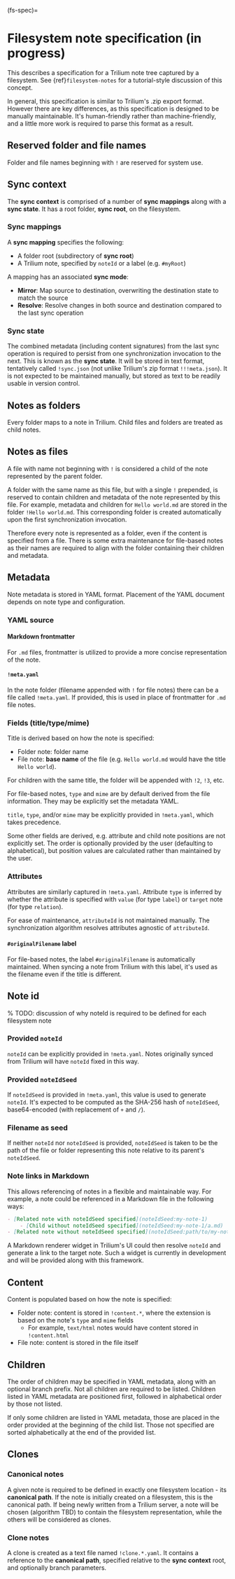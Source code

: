 (fs-spec)=
# Filesystem note specification (in progress)

This describes a specification for a Trilium note tree captured by a filesystem. See {ref}`filesystem-notes` for a tutorial-style discussion of this concept.

In general, this specification is similar to Trilium's .zip export format. However there are key differences, as this specification is designed to be manually maintainable. It's human-friendly rather than machine-friendly, and a little more work is required to parse this format as a result.

## Reserved folder and file names

Folder and file names beginning with `!` are reserved for system use.

## Sync context

The **sync context** is comprised of a number of **sync mappings** along with a **sync state**. It has a root folder, **sync root**, on the filesystem.

### Sync mappings

A **sync mapping** specifies the following:

- A folder root (subdirectory of **sync root**)
- A Trilium note, specified by `noteId` or a label (e.g. `#myRoot`)

A mapping has an associated **sync mode**:

- **Mirror**: Map source to destination, overwriting the destination state to match the source
- **Resolve**: Resolve changes in both source and destination compared to the last sync operation

### Sync state

The combined metadata (including content signatures) from the last sync operation is required to persist from one synchronization invocation to the next. This is known as the **sync state**. It will be stored in text format, tentatively called `!sync.json` (not unlike Trilium's zip format `!!!meta.json`). It is not expected to be maintained manually, but stored as text to be readily usable in version control.

## Notes as folders

Every folder maps to a note in Trilium. Child files and folders are treated as child notes.

## Notes as files

A file with name not beginning with `!` is considered a child of the note represented by the parent folder.

A folder with the same name as this file, but with a single `!` prepended, is reserved to contain children and metadata of the note represented by this file. For example, metadata and children for `Hello world.md` are stored in the folder `!Hello world.md`. This corresponding folder is created automatically upon the first synchronization invocation.

Therefore every note is represented as a folder, even if the content is specified from a file. There is some extra maintenance for file-based notes as their names are required to align with the folder containing their children and metadata.

## Metadata

Note metadata is stored in YAML format. Placement of the YAML document depends on note type and configuration.

### YAML source

#### Markdown frontmatter

For `.md` files, frontmatter is utilized to provide a more concise representation of the note.

#### `!meta.yaml`

In the note folder (filename appended with `!` for file notes) there can be a file called `!meta.yaml`. If provided, this is used in place of frontmatter for `.md` file notes.

### Fields (title/type/mime)

Title is derived based on how the note is specified:

- Folder note: folder name
- File note: **base name** of the file (e.g. `Hello world.md` would have the title `Hello world`).

For children with the same title, the folder will be appended with `!2`, `!3`, etc.

For file-based notes, `type` and `mime` are by default derived from the file information. They may be explicitly set the metadata YAML.

`title`, `type`, and/or `mime` may be explicitly provided in `!meta.yaml`, which takes precedence.

Some other fields are derived, e.g. attribute and child note positions are not explicitly set. The order is optionally provided by the user (defaulting to alphabetical), but position values are calculated rather than maintained by the user.

### Attributes

Attributes are similarly captured in `!meta.yaml`. Attribute `type` is inferred by whether the attribute is specified with `value` (for type `label`) or `target` note (for type `relation`).

For ease of maintenance, `attributeId` is not maintained manually. The synchronization algorithm resolves attributes agnostic of `attributeId`.

#### `#originalFilename` label

For file-based notes, the label `#originalFilename` is automatically maintained. When syncing a note from Trilium with this label, it's used as the filename even if the title is different.

## Note id

% TODO: discussion of why noteId is required to be defined for each filesystem note

### Provided `noteId`

`noteId` can be explicitly provided in `!meta.yaml`. Notes originally synced from Trilium will have `noteId` fixed in this way.

### Provided `noteIdSeed`

If `noteIdSeed` is provided in `!meta.yaml`, this value is used to generate `noteId`. It's expected to be computed as the SHA-256 hash of `noteIdSeed`, base64-encoded (with replacement of `+` and `/`).

### Filename as seed

If neither `noteId` nor `noteIdSeed` is provided, `noteIdSeed` is taken to be the path of the file or folder representing this note relative to its parent's `noteIdSeed`. 

### Note links in Markdown

This allows referencing of notes in a flexible and maintainable way. For example, a note could be referenced in a Markdown file in the following ways:

```markdown
- [Related note with noteIdSeed specified](noteIdSeed:my-note-1)
    - [Child without noteIdSeed specified](noteIdSeed:my-note-1/a.md)
- [Related note without noteIdSeed specified](noteIdSeed:path/to/my-note-2.md)
```

A Markdown renderer widget in Trilium's UI could then resolve `noteId` and generate a link to the target note. Such a widget is currently in development and will be provided along with this framework.

## Content

Content is populated based on how the note is specified:

- Folder note: content is stored in `!content.*`, where the extension is based on the note's `type` and `mime` fields
    - For example, `text/html` notes would have content stored in `!content.html`
- File note: content is stored in the file itself

## Children

The order of children may be specified in YAML metadata, along with an optional branch prefix. Not all children are required to be listed. Children listed in YAML metadata are positioned first, followed in alphabetical order by those not listed.

If only some children are listed in YAML metadata, those are placed in the order provided at the beginning of the child list. Those not specified are sorted alphabetically at the end of the provided list.

## Clones

### Canonical notes

A given note is required to be defined in exactly one filesystem location - its **canonical path**. If the note is initially created on a filesystem, this is the canonical path. If being newly written from a Trilium server, a note will be chosen (algorithm TBD) to contain the filesystem representation, while the others will be considered as clones.

### Clone notes

A clone is created as a text file named `!clone.*.yaml`. It contains a reference to the **canonical path**, specified relative to the **sync context** root, and optionally branch parameters.
